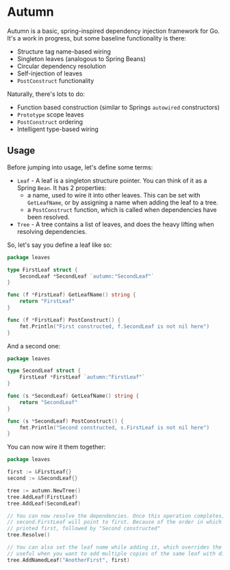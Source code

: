 # Autumn

Autumn is a basic, spring-inspired dependency injection framework for Go. It's a work in progress, but some baseline functionality is there:

* Structure tag name-based wiring
* Singleton leaves (analogous to Spring Beans)
* Circular dependency resolution
* Self-injection of leaves
* `PostConstruct` functionality

Naturally, there's lots to do:

* Function based construction (similar to Springs `autowired` constructors)
* `Prototype` scope leaves
* `PostConstruct` ordering
* Intelligent type-based wiring

## Usage

Before jumping into usage, let's define some terms:

* `Leaf` - A leaf is a singleton structure pointer. You can think of it as a Spring `Bean`. It has 2 properties:
    * a name, used to wire it into other leaves. This can be set with `GetLeafName`, or by assigning a name when adding the leaf to a tree.
    * a `PostConstruct` function, which is called when dependencies have been resolved.
* `Tree` - A tree contains a list of leaves, and does the heavy lifting when resolving dependencies.

So, let's say you define a leaf like so:
```go
package leaves

type FirstLeaf struct {
	SecondLeaf *SecondLeaf `autumn:"SecondLeaf"`
}

func (f *FirstLeaf) GetLeafName() string {
	return "FirstLeaf"
}

func (f *FirstLeaf) PostConstruct() {
	fmt.Println("First constructed, f.SecondLeaf is not nil here")
}
```

And a second one:
```go
package leaves

type SecondLeaf struct {
	FirstLeaf *FirstLeaf `autumn:"FirstLeaf"`
}

func (s *SecondLeaf) GetLeafName() string {
	return "SecondLeaf"
}

func (s *SecondLeaf) PostConstruct() {
	fmt.Println("Second constructed, s.FirstLeaf is not nil here")
}
```

You can now wire it them together:
```go
package leaves

first := &FirstLeaf{}
second := &SecondLeaf{}

tree := autumn.NewTree()
tree.AddLeaf(FirstLeaf)
tree.AddLeaf(SecondLeaf)

// You can now resolve the dependencies. Once this operation completes, first.SecondLeaf will point to second. and 
// second.FirstLeaf will point to first. Because of the order in which these were added, "First constructed" will be 
// printed first, followed by "Second constructed"
tree.Resolve()

// You can also set the leaf name while adding it, which overrides the leaf name defined in the structure. This is
// useful when you want to add multiple copies of the same leaf with different names
tree.AddNamedLeaf("AnotherFirst", first)
```
